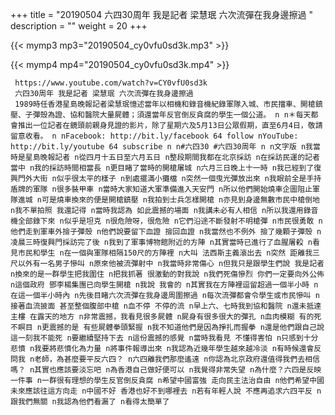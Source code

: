 +++
title = "20190504  六四30周年 我是記者 梁慧珉 六次流彈在我身邊擦過 "
description = ""
weight = 20
+++

{{< mymp3 mp3="20190504_cy0vfu0sd3k.mp3" >}}

{{< mymp4 mp4="20190504_cy0vfu0sd3k.mp4" >}}

     https://www.youtube.com/watch?v=CY0vfU0sd3k 
     六四30周年 我是記者 梁慧珉 六次流彈在我身邊擦過 
     1989時任香港星島晚報記者梁慧珉憶述當年以相機和錄音機紀錄軍隊入城、市民擋車、開槍鎮壓、子彈殼為證、協和醫院大量屍體；須還當年反官倒反貪腐的學生一個公道。 n n＊每天都會推出一位記者在鏡頭前親身見證的影片，除了星期六及5月13日公眾假期，直至6月4日，敬請留意收看。 n nFacebook: http://bit.ly/facebook 64 follow nYouTube: http://bit.ly/youtube 64 subscribe n n#六四30 #六四30周年 n n文字版 n我當時是星島晚報記者 n從四月十五日至六月五日 n整段期間我都在北京採訪 n在採訪民運的記者當中 n我的採訪時間相當長 n更目睹了當時的開槍屠城 n六月三日晚上十一時 n我已經到了復興門外大街 n似乎很太平的樣子 n到處擺滿小攤檔 n突然一個曳光彈放出來 n我眼前全是手持盾牌的軍隊 n很多裝甲車 n當時大家知道大軍準備進入天安門 n所以他們開始燒車企圖阻止軍隊進城 n可是燒車換來的便是開槍鎮壓 n我拍到士兵怎樣開槍 n亦見到身邊無數市民中槍倒地 n我不單拍照 我還記得 n當時我認為 如此震撼的場面 n我講未必有人相信 n所以我還用錄音機全部錄下來 n似乎是坦克 n很危險呀，很危險 n它們沿途不斷發射不明槍彈 n市民很勇敢 n他們走到軍車外撿子彈殼 n他們說要留下血證 撿回血證 n我當然也不例外 撿了幾顆子彈殼 n凌晨三時復興門採訪完了後 n我到了軍事博物館附近的方陣 n其實當時已進行了血腥屠殺 n看見市民和學生 n在一個與軍隊相隔150尺的方陣裡 n大叫 法西斯主義滾出去 n突然 距離我三尺以外有一名男子慘叫 n原來他被流彈射中 n我當時非常傷心 n但我只是跟學生們說 我是記者 n換來的是一群學生把我圍住 n把我抓著 很激動的對我說 n我們死傷慘烈 你們一定要向外公佈 n這個政府 鄧李楊集團已向學生開槍 n我說 我會的 n其實我在方陣裡逗留超過一個半小時 n在這一個半小時內 n先後目睹六次流彈在我身邊周圍擦過 n每次流彈都會令學生或市民慘叫 n接著血流披面 甚至整個腹部中槍 n血不停 不停的流 n早上六、七時我到協和醫院 n還未抵達主樓 在露天的地方 n非常震撼，我看見很多屍體 n屍身有很多很大的彈孔 n血肉模糊 有的死不瞑目 n更震撼的是 有些屍體拳頭緊握 n我不知道他們是因為掙扎而握拳 n還是他們跟自己說這一刻我不能死 n要繼續堅持下去 n這份震撼的感覺 n當時我看見 不懂得害怕 n只感到十分悲憤 n我要將悲憤化為力量 n將事件報導出來 n我認為近幾年學生越來越冷淡 n有時候還會反問我 n老師，為甚麼要平反六四？ n六四離我們那麼遙遠 n你認為北京政府還值得我們去相信嗎？ n其實也應該要淡忘吧 n為香港自己做好便可以 n我覺得非常失望 n為什麼？六四是反映一件事 n一群很有理想的學生反官倒反貪腐 n希望中國富強 走向民主法治自由 n他們希望中國未來應該往這方向走 n中國不好 香港也好不到哪裡去 n若有年輕人說 不應再追求六四平反 n跟我們無關 n我認為他們看漏了 n看得太簡單了 
